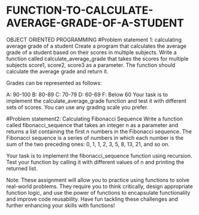 # FUNCTION-TO-CALCULATE-AVERAGE-GRADE-OF-A-STUDENT
OBJECT ORIENTED PROGRAMMING
#Problem statement 1: calculating average grade of a student 
 Create a program that calculates the average grade of a student based on their scores in multiple subjects. Write a function called calculate_average_grade that takes the scores for multiple subjects score1, score2, score3 as a parameter. The function should calculate the average grade and return it.

Grades can be represented as follows:

A: 90-100
B: 80-89
C: 70-79
D: 60-69
F: Below 60
Your task is to implement the calculate_average_grade function and test it with different sets of scores. You can use any grading scale you prefer.

#Problem statement2: Calculating Fibonacci Sequence
Write a function called fibonacci_sequence that takes an integer n as a parameter and returns a list containing the first n numbers in the Fibonacci sequence. The Fibonacci sequence is a series of numbers in which each number is the sum of the two preceding ones: 0, 1, 1, 2, 3, 5, 8, 13, 21, and so on.

Your task is to implement the fibonacci_sequence function using recursion. Test your function by calling it with different values of n and printing the returned list.





Note: These assignment will allow you to practice using functions to solve real-world problems. They require you to think critically, design appropriate function logic, and use the power of functions to encapsulate functionality and improve code reusability. Have fun tackling these challenges and further enhancing your skills with functions!






